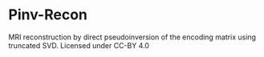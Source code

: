 # Pinv-Recon

MRI reconstruction by direct pseudoinversion of the encoding matrix using truncated SVD. Licensed under CC-BY 4.0

